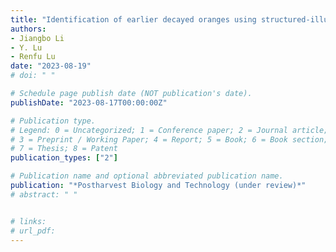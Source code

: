 ```yaml
---
title: "Identification of earlier decayed oranges using structured-illumination reflectance imaging coupled with fast demodulation and improved image processing algorithm "
authors: 
- Jiangbo Li
- Y. Lu
- Renfu Lu
date: "2023-08-19"
# doi: " "

# Schedule page publish date (NOT publication's date).
publishDate: "2023-08-17T00:00:00Z"

# Publication type.
# Legend: 0 = Uncategorized; 1 = Conference paper; 2 = Journal article;
# 3 = Preprint / Working Paper; 4 = Report; 5 = Book; 6 = Book section;
# 7 = Thesis; 8 = Patent
publication_types: ["2"]

# Publication name and optional abbreviated publication name.
publication: "*Postharvest Biology and Technology (under review)*"
# abstract: " " 


# links:
# url_pdf: 
---
```

